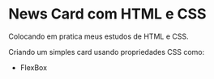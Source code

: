 # News Card com HTML e CSS

Colocando em pratica meus estudos de HTML e CSS.

Criando um simples card usando propriedades CSS como:
  * FlexBox
